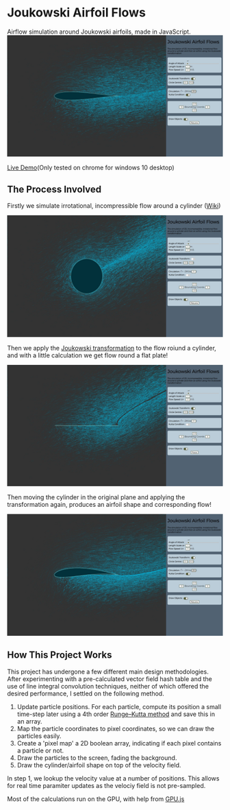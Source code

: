 # Joukowski Airfoil Flows
Airflow simulation around Joukowski airfoils, made in JavaScript.
![alt text](https://github.com/jb-c/joukowskiflow/blob/master/media/pic1.jpg "Screenshot of flow")

[Live Demo](https://joukowskiflow.000webhostapp.com/)(Only tested on chrome for windows 10 desktop)

## The Process Involved
Firstly we simulate irrotational, incompressible flow around a cylinder ([Wiki](https://en.wikipedia.org/wiki/Potential_flow_around_a_circular_cylinder))

![alt text](https://github.com/jb-c/joukowskiflow/blob/master/media/pic2.jpg "Flow Round A Cylinder")

Then we apply the [Joukowski transformation](https://en.wikipedia.org/wiki/Joukowsky_transform) to the flow roiund a cylinder, and with a little calculation we get flow round a flat plate!

![alt text](https://github.com/jb-c/joukowskiflow/blob/master/media/pic3.jpg "Flow Round A Flat Plate")

Then moving the cylinder in the original plane and applying the transformation again, produces an airfoil shape and corresponding flow!

![alt text](https://github.com/jb-c/joukowskiflow/blob/master/media/pic4.jpg "Flow Round An Airfoil")

## How This Project Works
This project has undergone a few different main design methodologies. After experimenting with a pre-calculated vector field hash table and the use of line integral convolution techniques, neither of which offered the desired performance, I settled on the following method.

1. Update particle positions. For each particle, compute its position a small time-step later using a 4th order [Runge–Kutta method](https://en.wikipedia.org/wiki/Runge%E2%80%93Kutta_methods) and save this in an array.
2. Map the particle coordinates to pixel coordinates, so we can draw the particles easily.
3. Create a 'pixel map' a 2D boolean array, indicating if each pixel contains a particle or not.
4. Draw the particles to the screen, fading the background.
5. Draw the cylinder/airfoil shape on top of the velocity field.

In step 1, we lookup the velocity value at a number of positions. This allows for real time paramiter updates as the velociy field is not pre-sampled.

Most of the calculations run on the GPU, with help from [GPU.js](https://gpu.rocks/)
